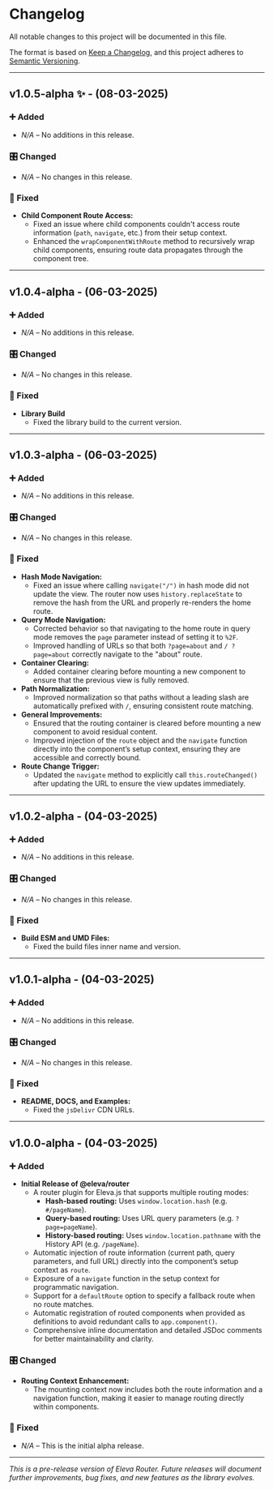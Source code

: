 # Changelog

All notable changes to this project will be documented in this file.

The format is based on [Keep a Changelog](https://keepachangelog.com/en/1.0.0/), and this project adheres to [Semantic Versioning](https://semver.org/spec/v2.0.0.html).

---

## v1.0.5-alpha ✨ - (08-03-2025)

### ➕ Added

- _N/A_ – No additions in this release.

### 🎛️ Changed

- _N/A_ – No changes in this release.

### 🔧 Fixed

- **Child Component Route Access:**
  - Fixed an issue where child components couldn't access route information (`path`, `navigate`, etc.) from their setup context.
  - Enhanced the `wrapComponentWithRoute` method to recursively wrap child components, ensuring route data propagates through the component tree.

---

## v1.0.4-alpha - (06-03-2025)

### ➕ Added

- _N/A_ – No additions in this release.

### 🎛️ Changed

- _N/A_ – No changes in this release.

### 🔧 Fixed

- **Library Build**
  - Fixed the library build to the current version.

---

## v1.0.3-alpha - (06-03-2025)

### ➕ Added

- _N/A_ – No additions in this release.

### 🎛️ Changed

- _N/A_ – No changes in this release.

### 🔧 Fixed

- **Hash Mode Navigation:**
  - Fixed an issue where calling `navigate("/")` in hash mode did not update the view. The router now uses `history.replaceState` to remove the hash from the URL and properly re-renders the home route.
- **Query Mode Navigation:**
  - Corrected behavior so that navigating to the home route in query mode removes the `page` parameter instead of setting it to `%2F`.
  - Improved handling of URLs so that both `?page=about` and `/ ?page=about` correctly navigate to the "about" route.
- **Container Clearing:**
  - Added container clearing before mounting a new component to ensure that the previous view is fully removed.
- **Path Normalization:**
  - Improved normalization so that paths without a leading slash are automatically prefixed with `/`, ensuring consistent route matching.
- **General Improvements:**
  - Ensured that the routing container is cleared before mounting a new component to avoid residual content.
  - Improved injection of the `route` object and the `navigate` function directly into the component’s setup context, ensuring they are accessible and correctly bound.
- **Route Change Trigger:**
  - Updated the `navigate` method to explicitly call `this.routeChanged()` after updating the URL to ensure the view updates immediately.

---

## v1.0.2-alpha - (04-03-2025)

### ➕ Added

- _N/A_ – No additions in this release.

### 🎛️ Changed

- _N/A_ – No changes in this release.

### 🔧 Fixed

- **Build ESM and UMD Files:**
  - Fixed the build files inner name and version.

---

## v1.0.1-alpha - (04-03-2025)

### ➕ Added

- _N/A_ – No additions in this release.

### 🎛️ Changed

- _N/A_ – No changes in this release.

### 🔧 Fixed

- **README, DOCS, and Examples:**
  - Fixed the `jsDelivr` CDN URLs.

---

## v1.0.0-alpha - (04-03-2025)

### ➕ Added

- **Initial Release of @eleva/router**
  - A router plugin for Eleva.js that supports multiple routing modes:
    - **Hash-based routing:** Uses `window.location.hash` (e.g. `#/pageName`).
    - **Query-based routing:** Uses URL query parameters (e.g. `?page=pageName`).
    - **History-based routing:** Uses `window.location.pathname` with the History API (e.g. `/pageName`).
  - Automatic injection of route information (current path, query parameters, and full URL) directly into the component’s setup context as `route`.
  - Exposure of a `navigate` function in the setup context for programmatic navigation.
  - Support for a `defaultRoute` option to specify a fallback route when no route matches.
  - Automatic registration of routed components when provided as definitions to avoid redundant calls to `app.component()`.
  - Comprehensive inline documentation and detailed JSDoc comments for better maintainability and clarity.

### 🎛️ Changed

- **Routing Context Enhancement:**
  - The mounting context now includes both the route information and a navigation function, making it easier to manage routing directly within components.

### 🔧 Fixed

- _N/A_ – This is the initial alpha release.

---

_This is a pre-release version of Eleva Router. Future releases will document further improvements, bug fixes, and new features as the library evolves._
